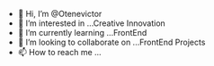 - 👋 Hi, I’m @Otenevictor
- 👀 I’m interested in ...Creative Innovation
- 🌱 I’m currently learning ...FrontEnd
- 💞️ I’m looking to collaborate on ...FrontEnd Projects
- 📫 How to reach me ...

<!---
Otenevictor/Otenevictor is a ✨ special ✨ repository because its `README.md` (this file) appears on your GitHub profile.
You can click the Preview link to take a look at your changes.
--->
